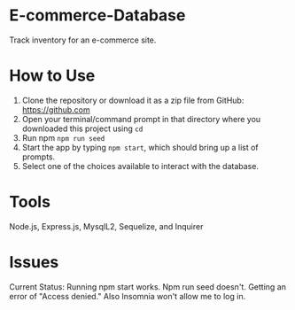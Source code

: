 # E-commerce-Database
Track inventory for an e-commerce site.

# How to Use
1) Clone the repository or download it as a zip file from GitHub: https://github.com
2) Open your terminal/command prompt in that directory where you downloaded this project using `cd`
3) Run npm `npm run seed`
4) Start the app by typing `npm start`, which should bring up a list of prompts.
5) Select one of the choices available to interact with the database.

# Tools
Node.js, Express.js, MysqlL2, Sequelize, and Inquirer

# Issues

Current Status: Running npm start works. Npm run seed doesn't. Getting an error of "Access denied." Also Insomnia won't allow me to log in.